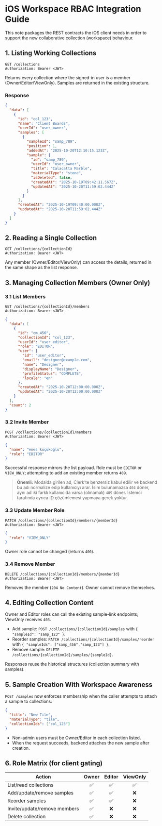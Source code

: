 # iOS Workspace RBAC Integration Guide

This note packages the REST contracts the iOS client needs in order to support the new collaborative collection (workspace) behaviour.

## 1. Listing Working Collections

```
GET /collections
Authorization: Bearer <JWT>
```

Returns every collection where the signed-in user is a member (Owner/Editor/ViewOnly). Samples are returned in the existing structure.

### Response

```json
{
  "data": [
    {
      "id": "col_123",
      "name": "Client Boards",
      "userId": "user_owner",
      "samples": [
        {
          "sampleId": "samp_789",
          "position": 1,
          "addedAt": "2025-10-20T12:10:15.123Z",
          "sample": {
            "id": "samp_789",
            "userId": "user_owner",
            "title": "Calacatta Marble",
            "materialType": "stone",
            "isDeleted": false,
            "createdAt": "2025-10-19T09:42:11.567Z",
            "updatedAt": "2025-10-20T11:59:02.444Z"
          }
        }
      ],
      "createdAt": "2025-10-19T09:40:00.000Z",
      "updatedAt": "2025-10-20T11:59:02.444Z"
    }
  ]
}
```

## 2. Reading a Single Collection

```
GET /collections/{collectionId}
Authorization: Bearer <JWT>
```

Any member (Owner/Editor/ViewOnly) can access the details, returned in the same shape as the list response.

## 3. Managing Collection Members (Owner Only)

### 3.1 List Members

```
GET /collections/{collectionId}/members
Authorization: Bearer <JWT>
```

```json
{
  "data": [
    {
      "id": "cm_456",
      "collectionId": "col_123",
      "userId": "user_editor",
      "role": "EDITOR",
      "user": {
        "id": "user_editor",
        "email": "designer@example.com",
        "name": "Designer",
        "displayName": "Designer",
        "profileStatus": "COMPLETE",
        "locale": "en"
      },
      "createdAt": "2025-10-20T12:00:00.000Z",
      "updatedAt": "2025-10-20T12:00:00.000Z"
    }
  ],
  "count": 2
}
```

### 3.2 Invite Member

```
POST /collections/{collectionId}/members
Authorization: Bearer <JWT>
```

```json
{
  "name": "enes küçükoğlu",
  "role": "EDITOR"
}
```

Successful response mirrors the list payload. Role must be `EDITOR` or `VIEW_ONLY`; attempting to add an existing member returns `409`.

> **Önemli:** Modalda girilen ad, Clerk’te benzersiz kabul edilir ve backend bu adı normalize edip kullanıcıyı arar. İsim bulunamazsa `404` döner, aynı ad iki farklı kullanıcıda varsa (olmamalı) `409` döner. İstemci tarafında ayrıca ID çözümlemesi yapmaya gerek yoktur.

### 3.3 Update Member Role

```
PATCH /collections/{collectionId}/members/{memberId}
Authorization: Bearer <JWT>
```

```json
{
  "role": "VIEW_ONLY"
}
```

Owner role cannot be changed (returns `400`).

### 3.4 Remove Member

```
DELETE /collections/{collectionId}/members/{memberId}
Authorization: Bearer <JWT>
```

Removes the member (`204 No Content`). Owner cannot remove themselves.

## 4. Editing Collection Content

Owner and Editor roles can call the existing sample-link endpoints; ViewOnly receives `403`.

- Add sample: `POST /collections/{collectionId}/samples` with `{ "sampleId": "samp_123" }`.
- Reorder samples: `PATCH /collections/{collectionId}/samples/reorder` with `{ "sampleIds": ["samp_456","samp_123"] }`.
- Remove sample: `DELETE /collections/{collectionId}/samples/{sampleId}`.

Responses reuse the historical structures (collection summary with samples).

## 5. Sample Creation With Workspace Awareness

`POST /samples` now enforces membership when the caller attempts to attach a sample to collections:

```json
{
  "title": "New Tile",
  "materialType": "tile",
  "collectionIds": ["col_123"]
}
```

- Non-admin users must be Owner/Editor in each collection listed.
- When the request succeeds, backend attaches the new sample after creation.

## 6. Role Matrix (for client gating)

| Action                        | Owner | Editor | ViewOnly |
|------------------------------|:-----:|:------:|:--------:|
| List/read collections        |  ✅   |   ✅   |    ✅    |
| Add/update/remove samples    |  ✅   |   ✅   |    ❌    |
| Reorder samples              |  ✅   |   ✅   |    ❌    |
| Invite/update/remove members |  ✅   |   ❌   |    ❌    |
| Delete collection            |  ✅   |   ❌   |    ❌    |
